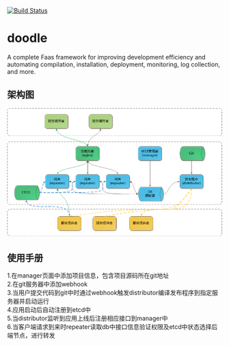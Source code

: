 [![Build Status](https://travis-ci.org/dearcode/doodle.svg?branch=master)](https://travis-ci.org/dearcode/doodle)  

# doodle
A complete Faas framework for improving development efficiency and automating compilation, installation, deployment, monitoring, log collection, and more.   

## 架构图  
![Doodle](/docs/doodle.png?raw=true "doodle")  

## 使用手册    
1.在manager页面中添加项目信息，包含项目源码所在git地址  
2.在git服务器中添加webhook  
3.当用户提交代码到git中时通过webhook触发distributor编译发布程序到指定服务器并启动运行  
4.应用启动后自动注册到etcd中  
5.当distributor监听到应用上线后注册相应接口到manager中  
6.当客户端请求到来时repeater读取db中接口信息验证权限及etcd中状态选择后端节点，进行转发  
